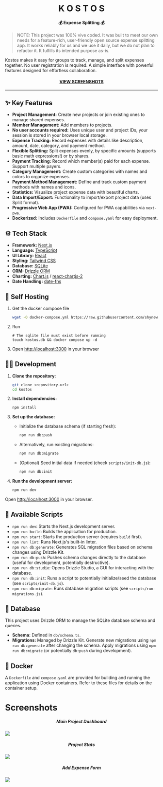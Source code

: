 <h1 align="center">K O S T O S</h1>

<h4 align="center">💰 Expense Splitting 💰</h4>

> NOTE: This project was 100% vive coded. It was built to meet our own needs for a feature-rich, user-friendly open source expense splitting app. It works reliably for us and we use it daily, but we do not plan to refactor it. It fulfills its intended purpose as-is.

Kostos makes it easy for groups to track, manage, and split expenses together. No user registration is required. A simple interface with powerful features designed for effortless collaboration.

<h4 align="center"><a href="#screenshots">VIEW SCREENSHOTS</a></h4>

---

## ✨ Key Features

- **Project Management:** Create new projects or join existing ones to manage shared expenses.
- **Member Management:** Add members to projects.
- **No user accounts required:** Uses unique user and project IDs, your session is stored in your browser local storage.
- **Expense Tracking:** Record expenses with details like description, amount, date, category, and payment method.
- **Flexible Splitting:** Split expenses evenly, by specific amounts (supports basic math expressions!) or by shares.
- **Payment Tracking:** Record which member(s) paid for each expense. Support multiple payers.
- **Category Management:** Create custom categories with names and colors to organize expenses.
- **Payment Method Management:** Define and track custom payment methods with names and icons.
- **Statistics:** Visualize project expense data with beautiful charts.
- **Data Import/Export:** Functionality to import/export project data (uses Spliit format).
- **Progressive Web App (PWA):** Configured for PWA capabilities via `next-pwa`.
- **Dockerized:** Includes `Dockerfile` and `compose.yaml` for easy deployment.

## ⚙️ Tech Stack

- **Framework:** [Next.js](https://nextjs.org/)
- **Language:** [TypeScript](https://www.typescriptlang.org/)
- **UI Library:** [React](https://reactjs.org/)
- **Styling:** [Tailwind CSS](https://tailwindcss.com/)
- **Database:** [SQLite](https://www.sqlite.org/index.html)
- **ORM:** [Drizzle ORM](https://orm.drizzle.team/)
- **Charting:** [Chart.js](https://www.chartjs.org/) / [react-chartjs-2](https://react-chartjs-2.js.org/)
- **Date Handling:** [date-fns](https://date-fns.org/)

## 🚀 Self Hosting

1. Get the docker compose file

   ```bash
   wget -O docker-compose.yml https://raw.githubusercontent.com/shynewt/kostos/refs/heads/main/compose.yaml
   ```

2. Run

   ```
   # The sqlite file must exist before running
   touch kostos.db && docker compose up -d
   ```

3. Open [http://localhost:3000](http://localhost:3000) in your browser

## 🧑‍💻 Development

1. **Clone the repository:**

   ```bash
   git clone <repository-url>
   cd kostos
   ```

2. **Install dependencies:**

   ```bash
   npm install
   ```

3. **Set up the database:**

   - Initialize the database schema (if starting fresh):

     ```bash
     npm run db:push
     ```

   - Alternatively, run existing migrations:

     ```bash
     npm run db:migrate
     ```

   - (Optional) Seed initial data if needed (check `scripts/init-db.js`):

     ```bash
     npm run db:init
     ```

4. **Run the development server:**

   ```bash
   npm run dev
   ```

Open [http://localhost:3000](http://localhost:3000) in your browser.

## 📜 Available Scripts

- `npm run dev`: Starts the Next.js development server.
- `npm run build`: Builds the application for production.
- `npm run start`: Starts the production server (requires `build` first).
- `npm run lint`: Runs Next.js's built-in linter.
- `npm run db:generate`: Generates SQL migration files based on schema changes using Drizzle Kit.
- `npm run db:push`: Pushes schema changes directly to the database (useful for development, potentially destructive).
- `npm run db:studio`: Opens Drizzle Studio, a GUI for interacting with the database.
- `npm run db:init`: Runs a script to potentially initialize/seed the database (see `scripts/init-db.js`).
- `npm run db:migrate`: Runs database migration scripts (see `scripts/run-migrations.js`).

## 💾 Database

This project uses Drizzle ORM to manage the SQLite database schema and queries.

- **Schema:** Defined in `db/schema.ts`.
- **Migrations:** Managed by Drizzle Kit. Generate new migrations using `npm run db:generate` after changing the schema. Apply migrations using `npm run db:migrate` (or potentially `db:push` during development).

## 🐳 Docker

A `Dockerfile` and `compose.yaml` are provided for building and running the application using Docker containers. Refer to these files for details on the container setup.

# Screenshots

<h5 align="center">Main Project Dashboard</h5>
<img src="misc/screenshot_1.png" align="center" />

<h5 align="center">Project Stats</h5>
<img src="misc/screenshot_2.png" align="center" />

<h5 align="center">Add Expense Form</h5>
<img src="misc/screenshot_3.png" align="center" />
